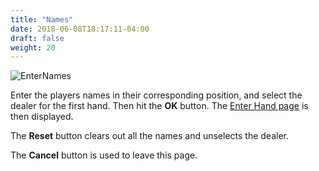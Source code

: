 ```yaml
---
title: "Names"
date: 2018-06-08T18:17:11-04:00
draft: false
weight: 20
---
```


![EnterNames](../images/gen/Rubber/EnterNames.png)

Enter the players names in their corresponding position, and select the dealer for the first hand.  Then hit the **OK** button.  The [Enter Hand page](hand.html) is then displayed.

The **Reset** button clears out all the names and unselects the dealer.

The **Cancel** button is used to leave this page.
